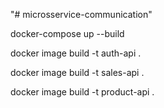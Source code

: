 "# microsservice-communication" 

docker-compose up --build 


docker image build -t auth-api .

docker image build -t sales-api .

docker image build -t product-api .